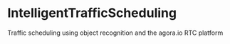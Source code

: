 # IntelligentTrafficScheduling
Traffic scheduling using object recognition and the agora.io RTC platform

